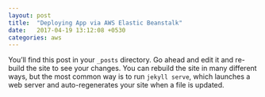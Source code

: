 ```yaml
---
layout: post
title:  "Deploying App via AWS Elastic Beanstalk"
date:   2017-04-19 13:12:08 +0530
categories: aws
---
```

You’ll find this post in your `_posts` directory. Go ahead and edit it and re-build the site to see your changes. You can rebuild the site in many different ways, but the most common way is to run `jekyll serve`, which launches a web server and auto-regenerates your site when a file is updated.
